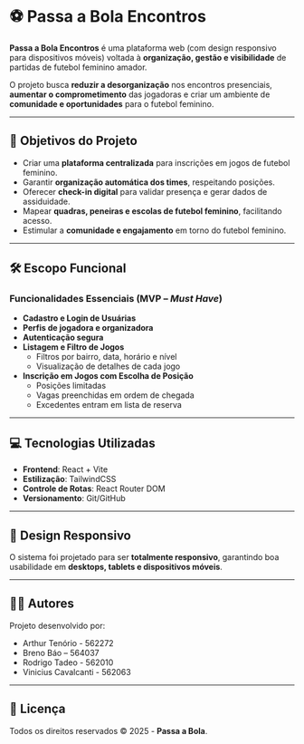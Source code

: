 # ⚽ Passa a Bola Encontros

**Passa a Bola Encontros** é uma plataforma web (com design responsivo para dispositivos móveis) voltada à **organização, gestão e visibilidade** de partidas de futebol feminino amador.  

O projeto busca **reduzir a desorganização** nos encontros presenciais, **aumentar o comprometimento** das jogadoras e criar um ambiente de **comunidade e oportunidades** para o futebol feminino.  

---

## 🎯 Objetivos do Projeto
- Criar uma **plataforma centralizada** para inscrições em jogos de futebol feminino.  
- Garantir **organização automática dos times**, respeitando posições.  
- Oferecer **check-in digital** para validar presença e gerar dados de assiduidade.    
- Mapear **quadras, peneiras e escolas de futebol feminino**, facilitando acesso.  
- Estimular a **comunidade e engajamento** em torno do futebol feminino.  

---

## 🛠️ Escopo Funcional

### Funcionalidades Essenciais (MVP – *Must Have*)  
- **Cadastro e Login de Usuárias**  
- **Perfis de jogadora e organizadora**  
- **Autenticação segura**  
- **Listagem e Filtro de Jogos**  
  - Filtros por bairro, data, horário e nível  
  - Visualização de detalhes de cada jogo  
- **Inscrição em Jogos com Escolha de Posição**  
  - Posições limitadas  
  - Vagas preenchidas em ordem de chegada  
  - Excedentes entram em lista de reserva  

---

## 💻 Tecnologias Utilizadas
- **Frontend**: React + Vite  
- **Estilização**: TailwindCSS  
- **Controle de Rotas**: React Router DOM  
- **Versionamento**: Git/GitHub  

---

## 📱 Design Responsivo
O sistema foi projetado para ser **totalmente responsivo**, garantindo boa usabilidade em **desktops, tablets e dispositivos móveis**.  

---

## 👩‍💻 Autores
Projeto desenvolvido por:  
- Arthur Tenório - 562272  
- Breno Báo – 564037  
- Rodrigo Tadeo - 562010  
- Vinicius Cavalcanti - 562063  

---

## 📜 Licença
Todos os direitos reservados © 2025 - **Passa a Bola**.  

